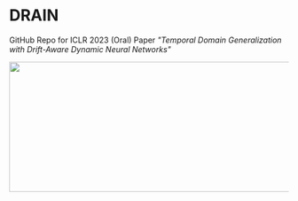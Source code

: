 # DRAIN
GitHub Repo for ICLR 2023 (Oral) Paper *"Temporal Domain Generalization with Drift-Aware Dynamic Neural Networks"*

<img src="https://github.com/BaiTheBest/DRAIN/model_architecture.PNG" width="600" height="235">
